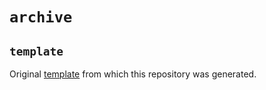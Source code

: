 # `archive`

## `template`

Original [template](https://github.com/neuefische/ds-eda-project-template) from which this repository was generated.
